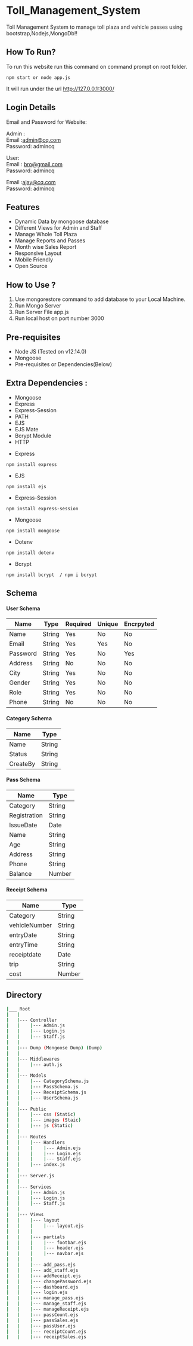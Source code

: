 # Toll_Management_System

Toll Management System to manage toll plaza and vehicle passes using bootstrap,Nodejs,MongoDb!!

## How To Run?

To run this website run this command on command prompt on root folder.

```
npm start or node app.js
```

It will run under the url http://127.0.0.1:3000/

## Login Details

Email and Password for Website:<br>

Admin :<br>
Email :admin@cq.com<br>
Password: admincq<br>

User:<br>
Email : bro@gmail.com<br>
Password: admincq<br>

Email :ajay@cq.com<br>
Password: admincq<br>

## Features
<ul>
  <li>Dynamic Data by mongoose database</li>
  <li>Different Views for Admin and Staff</li> 
  <li>Manage Whole Toll Plaza</li>
  <li>Manage Reports and Passes</li>
  <li>Month wise Sales Report</li>
  <li>Responsive Layout</li>
  <li>Mobile Friendly</li>
  <li>Open Source</li>
</ul>

## How to Use ?
<ol type="number">
<li>Use mongorestore command to add database to your Local Machine.</li>
<li>Run Mongo Server</li>
<li>Run Server File app.js</li>
<li>Run local host on port number 3000</li>
</ol>

## Pre-requisites

- Node JS (Tested on v12.14.0)
- Mongoose
- Pre-requisites or Dependencies(Below)

## Extra Dependencies :

<ul>
  <li>Mongoose</li>
  <li>Express</li>
  <li>Express-Session</li>
  <li>PATH</li>
  <li>EJS</li>
  <li>EJS Mate</li>
  <li>Bcrypt Module</li>
  <li>HTTP</li>
</ul>

- Express

```
npm install express
```

- EJS

```
npm install ejs
```

- Express-Session

```
npm install express-session
```

- Mongoose

```
npm install mongoose
```

- Dotenv

```
npm install dotenv
```

- Bcrypt

```
npm install bcrypt  / npm i bcrypt
```


## Schema

<h4><b>User Schema</b></h4>

| Name         | Type   | Required | Unique | Encrpyted |
| ------------ | ------ | -------- | ------ | --------- |
| Name         | String | Yes      | No     | No        |
| Email        | String | Yes      | Yes    | No        |
| Password     | String | Yes      | No     | Yes       |
| Address      | String | No       | No     | No        |
| City         | String | Yes      | No     | No        |
| Gender       | String | Yes      | No     | No        |
| Role         | String | Yes      | No     | No        |
| Phone        | String | No       | No     | No        |

<h4><b>Category Schema</b></h4>

| Name          | Type   |
| ------------- | ------ |
| Name          | String |
| Status        | String |
| CreateBy      | String |

<h4><b>Pass Schema</b></h4>

| Name          | Type   |
| ------------- | ------ |
| Category      | String |
| Registration  | String |
| IssueDate     | Date   |
| Name          | String |
| Age           | String |
| Address       | String |
| Phone         | String |
| Balance       | Number |

<h4><b>Receipt Schema</b></h4>

| Name          | Type   |
| ------------- | ------ |
| Category      | String |
| vehicleNumber | String |
| entryDate     | String |
| entryTime     | String |
| receiptdate   | Date   |
| trip          | String |
| cost          | Number |



## Directory

```bash
|___ Root
|   |
|   |--- Controller
|   |    |--- Admin.js
|   |    |--- Login.js
|   |    |--- Staff.js
|   |
|   |--- Dump (Mongoose Dump) (Dump)
|   |
|   |--- Middlewares
|   |    |--- auth.js
|   |
|   |--- Models
|   |    |--- CategorySchema.js
|   |    |--- PassSchema.js
|   |    |--- ReceiptSchema.js
|   |    |--- UserSchema.js
|   |
|   |--- Public
|   |    |--- css (Static)
|   |    |--- images (Staic)
|   |    |--- js (Static)
|   |
|   |--- Routes
|   |    |--- Handlers
|   |    |    |--- Admin.ejs
|   |    |    |--- Login.ejs
|   |    |    |--- Staff.ejs
|   |    |--- index.js
|   |
|   |--- Server.js
|   |
|   |--- Services
|   |    |--- Admin.js
|   |    |--- Login.js
|   |    |--- Staff.js
|   |
|   |--- Views
|   |    |--- layout
|   |    |    |--- layout.ejs
|   |    | 
|   |    |--- partials
|   |    |    |--- footbar.ejs
|   |    |    |--- header.ejs
|   |    |    |--- navbar.ejs
|   |    | 
|   |    |--- add_pass.ejs
|   |    |--- add_staff.ejs
|   |    |--- addReceipt.ejs
|   |    |--- changePassword.ejs
|   |    |--- dashboard.ejs
|   |    |--- login.ejs
|   |    |--- manage_pass.ejs
|   |    |--- manage_staff.ejs
|   |    |--- manageReceipt.ejs
|   |    |--- passCount.ejs
|   |    |--- passSales.ejs
|   |    |--- passUser.ejs
|   |    |--- receiptCount.ejs
|   |    |--- receiptSales.ejs
```